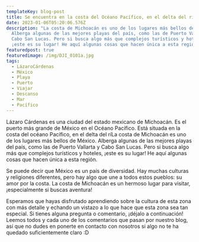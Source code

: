 ```yaml
---
templateKey: blog-post
title: Se encuentra en la costa del Océano Pacífico, en el delta del río Balsas.
date: 2023-01-06T05:20:06.576Z
description: "La costa de Michoacán es uno de los lugares más bellos de México.
  Alberga algunas de las mejores playas del país, como las de Puerto Vallarta y
  Cabo San Lucas. Pero si busca algo más que complejos turísticos y hoteles,
  ¡este es su lugar! He aquí algunas cosas que hacen única a esta región:"
featuredpost: true
featuredimage: /img/DJI_0101a.jpg
tags:
  - LázaroCárdenas
  - México
  - Playa
  - Puerto
  - Viajar
  - Descanso
  - Mar
  - Pacífico
---
```

Lázaro Cárdenas es una ciudad del estado mexicano de Michoacán. Es el puerto más grande de México en el Océano Pacífico. Está situada en la costa del océano Pacífico, en el delta del ríLa costa de Michoacán es uno de los lugares más bellos de México. Alberga algunas de las mejores playas del país, como las de Puerto Vallarta y Cabo San Lucas. Pero si busca algo más que complejos turísticos y hoteles, ¡este es su lugar! He aquí algunas cosas que hacen única a esta región.

Se puede decir que México es un país de diversidad. Hay muchas culturas y religiones diferentes, pero hay algo que une a todos estos pueblos: su amor por la costa. La costa de Michoacán es un hermoso lugar para visitar, ¡especialmente si buscas aventura!

Esperamos que hayas disfrutado aprendiendo sobre la cultura de esta zona con más detalle y echando un vistazo a lo que hace que esta zona sea tan especial. Si tienes alguna pregunta o comentario, ¡déjalo a continuación! Leemos todos y cada uno de los comentarios que pasan por nuestro blog, así que no dudes en ponerte en contacto con nosotros si algo no te ha quedado suficientemente claro :D